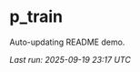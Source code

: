 # p_train

Auto-updating README demo.

<!--START_SECTION:status-->
_Last run: 2025-09-19 23:17 UTC_
<!--END_SECTION:status-->




























































































































































































































































































































































































































































































































































































































































































































